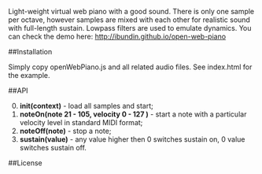 Light-weight virtual web piano with a good sound. There is only one sample per octave, however samples are mixed with each other
for realistic sound with full-length sustain. Lowpass filters are used to emulate dynamics. 
You can check the demo here: http://ibundin.github.io/open-web-piano

##Installation

Simply copy openWebPiano.js and all related audio files. See index.html for the example.

##API

0. **init(context)** - load all samples and start;
1. **noteOn(note 21 - 105, velocity 0 - 127 )** - start a note with a particular velocity level in standard MIDI format;
2. **noteOff(note)** - stop a note;
3. **sustain(value)** - any value higher then 0 switches sustain on, 0 value switches sustain off.

##License
